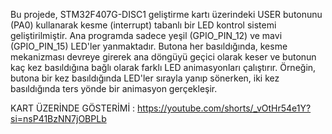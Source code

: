 Bu projede, STM32F407G-DISC1 geliştirme kartı üzerindeki USER butonunu (PA0) 
kullanarak kesme (interrupt) tabanlı bir LED kontrol sistemi geliştirilmiştir. 
Ana programda sadece yeşil (GPIO_PIN_12) ve mavi (GPIO_PIN_15) LED'ler yanmaktadır. 
Butona her basıldığında, kesme mekanizması devreye girerek ana döngüyü geçici olarak keser 
ve butonun kaç kez basıldığına bağlı olarak farklı LED animasyonları çalıştırır. 
Örneğin, butona bir kez basıldığında LED'ler sırayla yanıp sönerken, 
iki kez basıldığında ters yönde bir animasyon gerçekleşir.

KART ÜZERİNDE GÖSTERİMİ : 
https://youtube.com/shorts/_vOtHr54e1Y?si=nsP41BzNN7jOBPLb 
